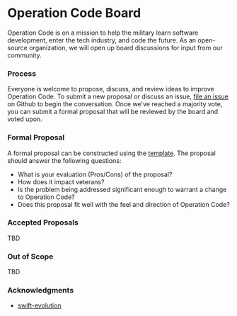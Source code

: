 # Operation Code Board

Operation Code is on a mission to help the military learn software development, enter the tech industry, and code the future.
As an open-source organization, we will open up board discussions for input from our community.

### Process

Everyone is welcome to propose, discuss, and review ideas to improve Operation Code.
To submit a new proposal or discuss an issue, [file an issue](https://github.com/OperationCode/board/issues/new) on Github
to begin the conversation. Once we've reached a majority vote, you can submit a formal proposal that will be reviewed
by the board and voted upon.

### Formal Proposal

A formal proposal can be constructed using the [template](../proposal-template.md). The proposal should answer the following questions:

* What is your evaluation (Pros/Cons) of the proposal?
* How does it impact veterans?
* Is the problem being addressed significant enough to warrant a change to Operation Code?
* Does this proposal fit well with the feel and direction of Operation Code?

### Accepted Proposals

TBD

### Out of Scope

TBD

### Acknowledgments

* [swift-evolution](https://github.com/apple/swift-evolution)
